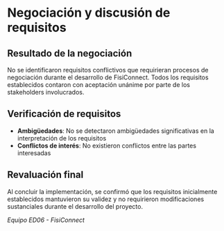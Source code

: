 # Negociación y discusión de requisitos

## Resultado de la negociación
No se identificaron requisitos conflictivos que requirieran procesos de negociación durante el desarrollo de FisiConnect. Todos los requisitos establecidos contaron con aceptación unánime por parte de los stakeholders involucrados.

## Verificación de requisitos
- **Ambigüedades**: No se detectaron ambigüedades significativas en la interpretación de los requisitos
- **Conflictos de interés**: No existieron conflictos entre las partes interesadas

## Revaluación final
Al concluir la implementación, se confirmó que los requisitos inicialmente establecidos mantuvieron su validez y no requirieron modificaciones sustanciales durante el desarrollo del proyecto.

*Equipo ED06 - FisiConnect* 

